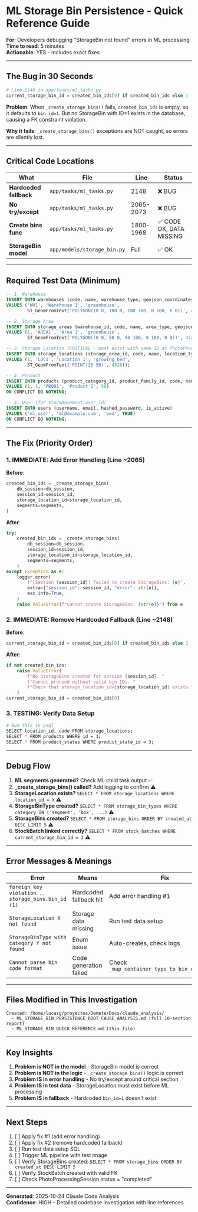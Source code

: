 # ML Storage Bin Persistence - Quick Reference Guide

**For**: Developers debugging "StorageBin not found" errors in ML processing  
**Time to read**: 5 minutes  
**Actionable**: YES - includes exact fixes

---

## The Bug in 30 Seconds

```python
# Line 2148 in app/tasks/ml_tasks.py
current_storage_bin_id = created_bin_ids[0] if created_bin_ids else 1  # ❌ BUG HERE
```

**Problem**: When `_create_storage_bins()` fails, `created_bin_ids` is empty, so it defaults to `bin_id=1`. But no StorageBin with ID=1 exists in the database, causing a FK constraint violation.

**Why it fails**: `_create_storage_bins()` exceptions are NOT caught, so errors are silently lost.

---

## Critical Code Locations

| What | File | Line | Status |
|------|------|------|--------|
| **Hardcoded fallback** | `app/tasks/ml_tasks.py` | 2148 | ❌ BUG |
| **No try/except** | `app/tasks/ml_tasks.py` | 2065-2073 | ❌ BUG |
| **Create bins func** | `app/tasks/ml_tasks.py` | 1800-1968 | ✅ CODE OK, DATA MISSING |
| **StorageBin model** | `app/models/storage_bin.py` | Full | ✅ OK |

---

## Required Test Data (Minimum)

```sql
-- 1. Warehouse
INSERT INTO warehouses (code, name, warehouse_type, geojson_coordinates)
VALUES ('WH1', 'Warehouse 1', 'greenhouse', 
        ST_GeomFromText('POLYGON((0 0, 100 0, 100 100, 0 100, 0 0))', 4326));

-- 2. Storage Area
INSERT INTO storage_areas (warehouse_id, code, name, area_type, geojson_coordinates)
VALUES (1, 'AREA1', 'Area 1', 'greenhouse',
        ST_GeomFromText('POLYGON((0 0, 50 0, 50 100, 0 100, 0 0))', 4326));

-- 3. Storage Location (CRITICAL - must exist with same ID as PhotoProcessingSession.storage_location_id)
INSERT INTO storage_locations (storage_area_id, code, name, location_type, geojson_coordinates)
VALUES (1, 'LOC1', 'Location 1', 'growing_bed',
        ST_GeomFromText('POINT(25 50)', 4326));

-- 4. Product
INSERT INTO products (product_category_id, product_family_id, code, name, current_height_mm)
VALUES (1, 1, 'PROD1', 'Product 1', 50)
ON CONFLICT DO NOTHING;

-- 5. User (for StockMovement.user_id)
INSERT INTO users (username, email, hashed_password, is_active)
VALUES ('ml_user', 'ml@example.com', 'pwd', TRUE)
ON CONFLICT DO NOTHING;
```

---

## The Fix (Priority Order)

### 1. IMMEDIATE: Add Error Handling (Line ~2065)

**Before**:
```python
created_bin_ids = _create_storage_bins(
    db_session=db_session,
    session_id=session_id,
    storage_location_id=storage_location_id,
    segments=segments,
)
```

**After**:
```python
try:
    created_bin_ids = _create_storage_bins(
        db_session=db_session,
        session_id=session_id,
        storage_location_id=storage_location_id,
        segments=segments,
    )
except Exception as e:
    logger.error(
        f"[Session {session_id}] Failed to create StorageBins: {e}",
        extra={"session_id": session_id, "error": str(e)},
        exc_info=True,
    )
    raise ValueError(f"Cannot create StorageBins: {str(e)}") from e
```

### 2. IMMEDIATE: Remove Hardcoded Fallback (Line ~2148)

**Before**:
```python
current_storage_bin_id = created_bin_ids[0] if created_bin_ids else 1
```

**After**:
```python
if not created_bin_ids:
    raise ValueError(
        f"No StorageBins created for session {session_id}. "
        f"Cannot proceed without valid bin IDs. "
        f"Check that storage_location_id={storage_location_id} exists."
    )
current_storage_bin_id = created_bin_ids[0]
```

### 3. TESTING: Verify Data Setup

```bash
# Run this in psql
SELECT location_id, code FROM storage_locations;
SELECT * FROM products WHERE id = 1;
SELECT * FROM product_states WHERE product_state_id = 3;
```

---

## Debug Flow

1. **ML segments generated?** Check ML child task output ✅
2. **_create_storage_bins() called?** Add logging to confirm ⚠️
3. **StorageLocation exists?** `SELECT * FROM storage_locations WHERE location_id = X` ⚠️
4. **StorageBinType created?** `SELECT * FROM storage_bin_types WHERE category IN ('segment', 'box', ...)` ⚠️
5. **StorageBins created?** `SELECT * FROM storage_bins ORDER BY created_at DESC LIMIT 5` ⚠️
6. **StockBatch linked correctly?** `SELECT * FROM stock_batches WHERE current_storage_bin_id = 1` ⚠️

---

## Error Messages & Meanings

| Error | Means | Fix |
|-------|-------|-----|
| `foreign key violation... storage_bins.bin_id (1)` | Hardcoded fallback hit | Add error handling #1 |
| `StorageLocation X not found` | Storage data missing | Run test data setup |
| `StorageBinType with category Y not found` | Enum issue | Auto-creates, check logs |
| `Cannot parse bin code format` | Code generation failed | Check `_map_container_type_to_bin_category()` |

---

## Files Modified in This Investigation

```
Created: /home/lucasg/proyectos/DemeterDocs/claude_analysis/
  - ML_STORAGE_BIN_PERSISTENCE_ROOT_CAUSE_ANALYSIS.md (full 10-section report)
  - ML_STORAGE_BIN_QUICK_REFERENCE.md (this file)
```

---

## Key Insights

1. **Problem is NOT in the model** - StorageBin model is correct
2. **Problem is NOT in the logic** - `_create_storage_bins()` logic is correct
3. **Problem IS in error handling** - No try/except around critical section
4. **Problem IS in test data** - StorageLocation must exist before ML processing
5. **Problem IS in fallback** - Hardcoded `bin_id=1` doesn't exist

---

## Next Steps

1. [ ] Apply fix #1 (add error handling)
2. [ ] Apply fix #2 (remove hardcoded fallback)
3. [ ] Run test data setup SQL
4. [ ] Trigger ML pipeline with test image
5. [ ] Verify StorageBins created: `SELECT * FROM storage_bins ORDER BY created_at DESC LIMIT 5`
6. [ ] Verify StockBatch created with valid FK
7. [ ] Check PhotoProcessingSession status = "completed"

---

**Generated**: 2025-10-24 Claude Code Analysis  
**Confidence**: HIGH - Detailed codebase investigation with line references
